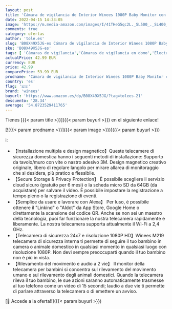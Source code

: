 ```yaml
---
layout: post
title: 'Cámara de vigilancia de Interior Winees 1080P Baby Monitor con cámara de visión Nocturna Cámara WiFi con App Cámara para Perros con Audio bidireccional  Compatible con Alexa Google'
date: 2022-04-15 14:33:05
image: 'https://m.media-amazon.com/images/I/41THeG5qc2L._SL500_._SL400_.jpg'
comments: true
category: ofertas
author: 'tole.es'
slug: 'B08X49X5JG-es Cámara de vigilancia de Interior Winees 1080P Baby Monitor...'
sku: 'B08X49X5JG-es'
tags: [ 'Cámaras de vigilancia','Cámaras de vigilancia en domo','Electrónica','Fotografía y videocámaras','alexa','winees','🇪🇸', ]
actualPrice: 42.99 EUR
currency: EUR
price: 42.99
comparePrice: 59.99 EUR
prodname: 'Cámara de vigilancia de Interior Winees 1080P Baby Monitor con cámara de visión Nocturna Cámara WiFi con App Cámara para Perros con Audio bidireccional  Compatible con Alexa Google'
country: 'es'
flag: '🇪🇸'
brand: 'winees'
buyurl: 'https://www.amazon.es/dp/B08X49X5JG/?tag=tolees-21'
descuento: '28.34'
average: '54.8723529411765'
---
```


Tienes [{{< param title >}}]({{< param buyurl >}}) en el siguiente enlace!

[![{{< param prodname >}}]({{< param image >}})]({{< param buyurl >}})

ℹ️:

- 【Installazione multipla e design magnetico】Queste telecamere di sicurezza domestica hanno i seguenti metodi di installazione: Supporto da tavolo/muro con vite o nastro adesivo 3M. Design magnetico creativo originale, libero di regolare langolo per mirare allarea di monitoraggio che si desidera, più pratico e flessibile.
- 【Secure Storage & Privacy Protection】 È possibile scegliere il servizio cloud sicuro (gratuito per 6 mesi) o la scheda micro SD da 64GB (da acquistare) per salvare il video. È possibile impostare la registrazione a tempo pieno o la registrazione di eventi.
- 【Semplice da usare e lavorare con Alexa】 Per luso, è possibile ottenere il "Linkind" o "AIdot" da App Store, Google Home o direttamente la scansione del codice QR. Anche se non sei un maestro della tecnologia, puoi far funzionare la nostra telecamera rapidamente e liberamente. La nostra telecamera supporta attualmente il Wi-Fi a 2,4 GHz.
- 【Telecamera di sicurezza 24x7 e risoluzione 1080P HD】Winees M219 telecamera di sicurezza interna ti permette di seguire il tuo bambino in camera o animale domestico in qualsiasi momento in qualsiasi luogo con risoluzione 1080P. Non devi sempre preoccuparti quando il tuo bambino non è più in vista.
- 【Rilevamento del movimento e audio a 2 vie】 Il monitor della telecamera per bambini si concentra sul rilevamento del movimento umano e sul rilevamento degli animali domestici. Quando la telecamera rileva il tuo bambino, le sue azioni saranno automaticamente trasmesse al tuo telefono come un video di 15 secondi; laudio a due vie ti permette di parlare attraverso la telecamera o di emettere un avviso.

[🛒 Accede a la oferta!!]({{< param buyurl >}})
